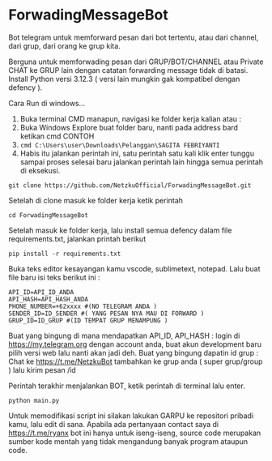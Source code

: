 # ForwadingMessageBot
Bot telegram untuk memforward pesan dari bot tertentu, atau dari channel, dari grup, dari orang ke grup kita. 

Berguna untuk memforwading pesan dari GRUP/BOT/CHANNEL atau Private CHAT ke GRUP lain dengan catatan forwarding message tidak di batasi. 
Install Python versi 3.12.3 ( versi lain mungkin gak kompatibel dengan defency ).

Cara Run di windows...
1. Buka terminal CMD manapun, navigasi ke folder kerja kalian atau :
2. Buka Windows Explore buat folder baru, nanti pada address bard ketikan cmd CONTOH
3. ```cmd C:\Users\user\Downloads\Pelanggan\SAGITA FEBRIYANTI```
4. Habis itu jalankan perintah ini, satu perintah satu kali klik enter tunggu sampai proses selesai baru jalankan perintah lain hingga semua perintah di eksekusi.


```git clone https://github.com/NetzkuOfficial/ForwadingMessageBot.git```

Setelah di clone masuk ke folder kerja ketik perintah 


```cd ForwadingMessageBot```

Setelah masuk ke folder kerja, lalu install semua defency dalam file requirements.txt, jalankan printah berikut

```pip install -r requirements.txt```

Buka teks editor kesayangan kamu vscode, sublimetext, notepad. Lalu buat file baru isi teks berikut ini : 
```
API_ID=API_ID_ANDA
API_HASH=API_HASH_ANDA
PHONE_NUMBER=+62xxxx #(NO TELEGRAM ANDA )
SENDER_ID=ID_SENDER #( YANG PESAN NYA MAU DI FORWARD )
GRUP_ID=ID_GRUP #(ID TEMPAT GRUP MENAMPUNG )
```


Buat yang bingung di mana mendapatkan API_ID, API_HASH : login di https://my.telegram.org dengan account anda, buat akun development baru pilih versi web lalu nanti akan jadi deh.
Buat yang bingung dapatin id grup : Chat ke https://t.me/NetzkuBot tambahkan ke grup anda ( super grup/group ) lalu kirim pesan /id 

Perintah terakhir menjalankan BOT, ketik perintah di terminal lalu enter.

```python main.py```


Untuk memodifikasi script ini silakan lakukan GARPU ke repositori pribadi kamu, lalu edit di sana. Apabila ada pertanyaan contact saya di https://t.me/ryanx bot ini hanya untuk iseng-iseng, source code merupakan sumber kode mentah yang tidak mengandung banyak program ataupun code.
